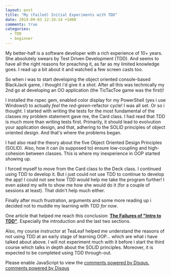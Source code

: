 ```yaml
---
layout: post
title: "My (Failed) Initial Experiments with TDD"
date: 2014-09-03 12:10:14 +1000
comments: true
categories: 
  - TDD
  - beginner
---
```


My better-half is a software developer with a rich experience of 10+ years. She absolutely swears by Test Driven Development (TDD). And seems to have all the right reasons for preaching it, as far as my limited knowledge goes. I read up a bit about it and watched a few screen casts too.

<!-- more -->

So when i was to start developing the object oriented console-based BlackJack game, i thought i'd give it a shot. After all this was technically my 2nd go at developing an OO application (the TicTacToe game was the first)!

I installed the rspec gem, enabled color display for my PowerShell (yes i use Windows!) to actually *feel* the *red-green*-refactor cycle! I was all set. Or so i thought. I started with writing the tests for the most fundamental of the classes my problem statement gave me, the Card class. I had read that TDD is much more than writing tests first. Primarily, it should lead to evolvution your application design, and that, adhering to the SOLID principles of object oriented design. And that's where the problems began.

I had also read the theory about the five Object Oriented Design Principles (SOLID). Also, how it can (is supposed to) ensure low-coupling and high-cohesion between classes. This is where my inexperience in OOP started showing up. 

I forced myself to move from the Card class to the Deck class. I continued using TDD to develop it. But i just could not use TDD to continue to develop the app! I could not see how TDD would help me take the program further! I even asked my wife to show me how she would do it (for a couple of sessions at least). That didn't help much either.

Finally after much frustration, arguments and some more reading up i decided not to muddle my learning with TDD *for now*.

One article that helped me reach this conclusion: [**The Failures of "Intro to TDD"**](http://blog.testdouble.com/posts/2014-01-25-the-failures-of-intro-to-tdd.html). Especially the introduction and the last two sections.

Also, my course instructor at TeaLeaf helped me understand the reasons of not using TDD at an early stage of learning OOP... which are what i have talked about above. I will not experiment much with it before i start the third course which talks in depth about the SOLID principles. Moreover, it is expected to be completed using TDD through-out.


<div id="disqus_thread"></div>
<script type="text/javascript">
    /* * * CONFIGURATION VARIABLES: EDIT BEFORE PASTING INTO YOUR WEBPAGE * * */
    var disqus_shortname = 'ppjgithubio'; // required: replace example with your forum shortname

    /* * * DON'T EDIT BELOW THIS LINE * * */
    (function() {
        var dsq = document.createElement('script'); dsq.type = 'text/javascript'; dsq.async = true;
        dsq.src = '//' + disqus_shortname + '.disqus.com/embed.js';
        (document.getElementsByTagName('head')[0] || document.getElementsByTagName('body')[0]).appendChild(dsq);
    })();
</script>
<noscript>Please enable JavaScript to view the <a href="http://disqus.com/?ref_noscript">comments powered by Disqus.</a></noscript>
<a href="http://disqus.com" class="dsq-brlink">comments powered by <span class="logo-disqus">Disqus</span></a>
